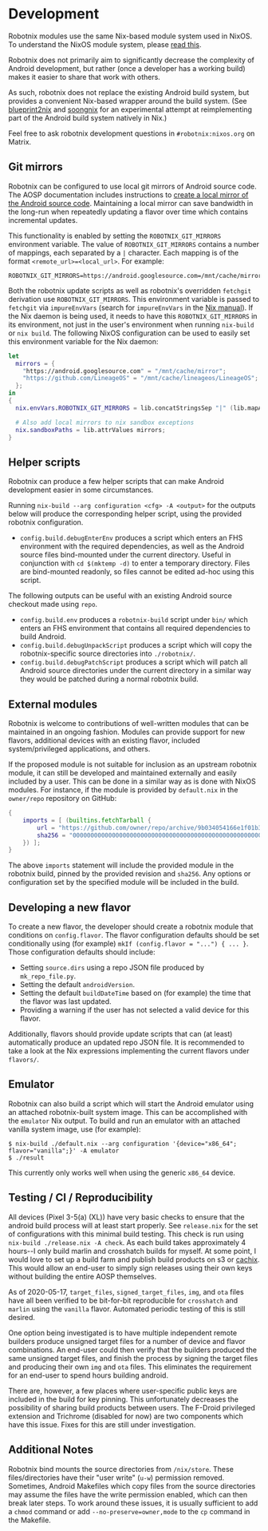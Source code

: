 <!--
SPDX-FileCopyrightText: 2021 Daniel Fullmer and robotnix contributors
SPDX-License-Identifier: MIT
-->

# Development

Robotnix modules use the same Nix-based module system used in NixOS.
To understand the NixOS module system, please [read this](https://nixos.org/manual/nixos/stable/index.html#sec-writing-modules).

Robotnix does not primarily aim to significantly decrease the complexity of Android development,
but rather (once a developer has a working build) makes it easier to share that work with others.

As such, robotnix does not replace the existing Android build system, but provides a convenient Nix-based wrapper around the build system.
(See [blueprint2nix](https://github.com/danielfullmer/blueprint2nix) and [soongnix](https://github.com/danielfullmer/soongnix) for an experimental attempt at reimplementing part of the Android build system natively in Nix.)

Feel free to ask robotnix development questions in `#robotnix:nixos.org` on Matrix.

## Git mirrors
Robotnix can be configured to use local git mirrors of Android source code.
The AOSP documentation includes instructions to [create a local mirror of the Android source code](https://source.android.com/setup/build/downloading#using-a-local-mirror).
Maintaining a local mirror can save bandwidth in the long-run when repeatedly updating a flavor over time which contains incremental updates.

This functionality is enabled by setting the `ROBOTNIX_GIT_MIRRORS` environment variable.
The value of `ROBOTNIX_GIT_MIRRORS` contains a number of mappings, each separated by a `|` character.
Each mapping is of the format `<remote_url>=<local_url>`.
For example:
```
ROBOTNIX_GIT_MIRRORS=https://android.googlesource.com=/mnt/cache/mirror|https://github.com/LineageOS=/mnt/cache/lineageos/LineageOS
```

Both the robotnix update scripts as well as robotnix's overridden `fetchgit` derivation use `ROBOTNIX_GIT_MIRRORS`.
This environment variable is passed to `fetchgit` via `impureEnvVars` (search for `impureEnvVars` in the [Nix manual](https://nixos.org/manual/nix/stable/)).
If the Nix daemon is being used, it needs to have this `ROBOTNIX_GIT_MIRRORS` in its environment, not just in the user's environment when running `nix-build` or `nix build`.
The following NixOS configuration can be used to easily set this environment variable for the Nix daemon:
```nix
let
  mirrors = {
    "https://android.googlesource.com" = "/mnt/cache/mirror";
    "https://github.com/LineageOS" = "/mnt/cache/lineageos/LineageOS";
  };
in
{
  nix.envVars.ROBOTNIX_GIT_MIRRORS = lib.concatStringsSep "|" (lib.mapAttrsToList (local: remote: "${local}=${remote}") mirrors);

  # Also add local mirrors to nix sandbox exceptions
  nix.sandboxPaths = lib.attrValues mirrors;
}
```

## Helper scripts
Robotnix can produce a few helper scripts that can make Android development easier in some circumstances.

Running `nix-build --arg configuration <cfg> -A <output>` for the outputs below will produce the corresponding helper script, using the provided robotnix configuration.

- `config.build.debugEnterEnv` produces a script which enters an FHS environment with the required dependencies, as well as the Android source files bind-mounted under the current directory.  Useful in conjunction with `cd $(mktemp -d)` to enter a temporary directory.  Files are bind-mounted readonly, so files cannot be edited ad-hoc using this script.

The following outputs can be useful with an existing Android source checkout made using `repo`.
- `config.build.env` produces a `robotnix-build` script under `bin/` which enters an FHS environment that contains all required dependencies to build Android.
- `config.build.debugUnpackScript` produces a script which will copy the robotnix-specific source directories into `./robotnix/`.
- `config.build.debugPatchScript` produces a script which will patch all Android source directories under the current directory in a similar way they would be patched during a normal robotnix build.

## External modules
Robotnix is welcome to contributions of well-written modules that can be maintained in an ongoing fashion.
Modules can provide support for new flavors, additional devices with an existing flavor, included system/privileged applications, and others.

If the proposed module is not suitable for inclusion as an upstream robotnix module,
it can still be developed and maintained externally and easily included by a user.
This can be done in a similar way as is done with NixOS modules.
For instance, if the module is provided by `default.nix` in the `owner/repo` repository on GitHub:
```nix
{
    imports = [ (builtins.fetchTarball {
        url = "https://github.com/owner/repo/archive/9b034054166e1f01b3bdb6a1948daa3bdafe039a.tar.gz";
        sha256 = "0000000000000000000000000000000000000000000000000000000000000000";
    }) ];
}
```
The above `imports` statement will include the provided module in the robotnix build, pinned by the provided revision and `sha256`.
Any options or configuration set by the specified module will be included in the build.

## Developing a new flavor
To create a new flavor, the developer should create a robotnix module that conditions on `config.flavor`.
The flavor configuration defaults should be set conditionally using (for example) `mkIf (config.flavor = "...") { ... }`.
Those configuration defaults should include:
 - Setting `source.dirs` using a repo JSON file produced by `mk_repo_file.py`.
 - Setting the default `androidVersion`.
 - Setting the default `buildDateTime` based on (for example) the time that the flavor was last updated.
 - Providing a warning if the user has not selected a valid device for this flavor.

Additionally, flavors should provide update scripts that can (at least) automatically produce an updated repo JSON file.
It is recommended to take a look at the Nix expressions implementing the current flavors under `flavors/`.

## Emulator
Robotnix can also build a script which will start the Android emulator using an attached robotnix-built system image.
This can be accomplished with the `emulator` Nix output.
To build and run an emulator with an attached vanilla system image, use (for example):
```console
$ nix-build ./default.nix --arg configuration '{device="x86_64"; flavor="vanilla";}' -A emulator
$ ./result
```
This currently only works well when using the generic `x86_64` device.


## Testing / CI / Reproducibility
All devices (Pixel 3-5(a) (XL)) have very basic checks to ensure that the android build process will at least start properly.
See `release.nix` for the set of configurations with this minimal build testing.
This check is run using `nix-build ./release.nix -A check`.
As each build takes approximately 4 hours--I only build marlin and crosshatch builds for myself.
At some point, I would love to set up a build farm and publish build products on s3 or [cachix](https://cachix.org).
This would allow an end-user to simply sign releases using their own keys without building the entire AOSP themselves.

As of 2020-05-17, `target_files`, `signed_target_files`, `img`, and `ota` files have all been verified to be bit-for-bit reproducible for `crosshatch` and `marlin` using the `vanilla` flavor.
Automated periodic testing of this is still desired.

One option being investigated is to have multiple independent remote builders produce unsigned target files for a number of device and flavor combinations.
An end-user could then verify that the builders produced the same unsigned target files, and finish the process by signing the target files and producing their own `img` and `ota` files.
This eliminates the requirement for an end-user to spend hours building android.

There are, however, a few places where user-specific public keys are included in the build for key pinning.
This unfortunately decreases the possibility of sharing build products between users.
The F-Droid privileged extension and Trichrome (disabled for now) are two components which have this issue.
Fixes for this are still under investigation.

## Additional Notes
Robotnix bind mounts the source directories from `/nix/store`.
These files/directories have their "user write" (`u-w`) permission removed.
Sometimes, Android Makefiles which copy files from the source directories may assume the files have the write permission enabled, which can then break later steps.
To work around these issues, it is usually sufficient to add a `chmod` command or add `--no-preserve=owner,mode` to the `cp` command in the Makefile.
